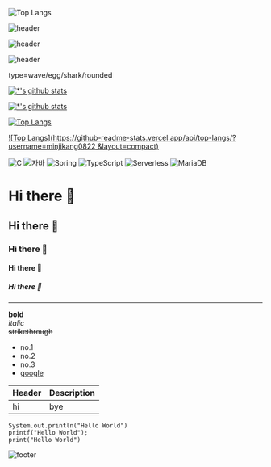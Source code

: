 ![Top Langs](https://github-readme-stats.vercel.app/api/top-langs/?username=minjikang0822&hide_progress=false&langs_count=10&size_weight=0.5&count_weight=0.5&count-private=true)


![header](https://capsule-render.vercel.app/api?section=header&color=gradient)

![header](https://capsule-render.vercel.app/api?type=rect&color=gradient&height=300&section=footer&text=capsule%20render&fontSize=90)

![header](https://capsule-render.vercel.app/api?type=rect&color=cceecc&fontColor=ffffff&height=300&section=header&text=Welcome%20to%20Minji's%20GitHub&fontSize=65&animation=twinkling)

type=wave/egg/shark/rounded


[![*'s github stats](https://github-readme-stats.vercel.app/api?username=minjikang0822)](https://github.com/minjikang0822)

[![*'s github stats](https://github-readme-stats.vercel.app/api?username=minjikang0822&show_icons=true&theme=radical)](https://github.com/minjikang0822)

[![Top Langs](https://github-readme-stats.vercel.app/api/top-langs/?username=minjikang0822)](https://github.com/minjikang0822/github-readme-stats)

[![Top Langs](https://github-readme-stats.vercel.app/api/top-langs/?username=minjikang0822 &layout=compact)](https://github.com/minjikang0822/github-readme-stats)

![C](https://img.shields.io/badge/-C-123456?style=flat-square&logo=C&logoColor=black)
![자바](https://img.shields.io/badge/-자바-007396?style=flat&logo=Java&logoColor=ffffff)
![Spring](https://img.shields.io/badge/-Spring-6DB33F?style=for-the-badge&logo=Spring&logoColor=white)
![TypeScript](https://img.shields.io/badge/-TypeScript-3178C6?style=flat-square&logo=TypeScript&logoColor=white)
![Serverless](https://img.shields.io/badge/-Serverless-FD5750?style=flat-square&logo=Serverless&logoColor=magenta)
![MariaDB](https://img.shields.io/badge/-MariaDB-1F305F?style=flat-square&logo=mariadb&logoColor=white)


# Hi there 👋
## Hi there 👋
### Hi there 👋
#### Hi there 👋
##### Hi there 👋
----
**bold**<br>
*italic*<br>
~~strikethrough~~

* no.1
* no.2
* no.3
* [google](http://www.google.com)

|Header|Description|
|--|--|
|hi|bye|

```
System.out.println("Hello World")
printf("Hello World");
print("Hello World")
```
![footer](https://capsule-render.vercel.app/api?section=footer&color=gradient)
